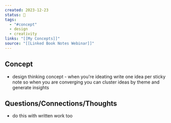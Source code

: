 ```yaml
---
created: 2023-12-23
status: 🔴
tags:
  - "#concept"
  - design
  - creativity
links: "[[My Concepts]]"
source: "[[Linked Book Notes Webinar]]"
---
```

## Concept
- design thinking concept - when you're ideating write one idea per sticky note so when you are converging you can cluster ideas by theme and generate insights
## Questions/Connections/Thoughts
- do this with written work too